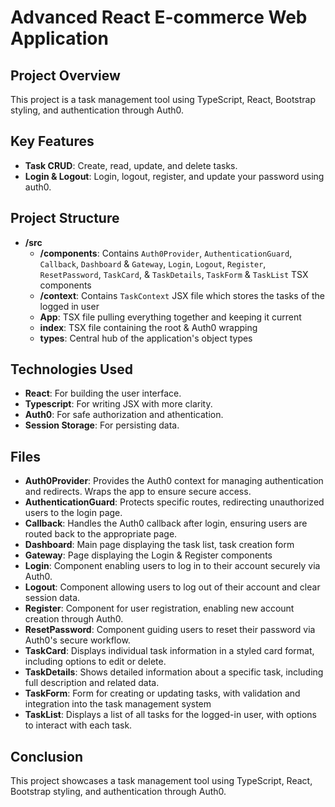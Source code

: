 # Advanced React E-commerce Web Application

## Project Overview
 This project is a task management tool using TypeScript, React, Bootstrap styling, and authentication through Auth0.

## Key Features
- **Task CRUD**: Create, read, update, and delete tasks.
- **Login & Logout**: Login, logout, register, and update your password using auth0.

## Project Structure
- **/src**
  - **/components**: Contains `Auth0Provider`, `AuthenticationGuard`, `Callback`, `Dashboard` & `Gateway`, `Login`, `Logout`, `Register`, `ResetPassword`, `TaskCard`, & `TaskDetails`, `TaskForm` & `TaskList` TSX components
  - **/context**: Contains `TaskContext` JSX file which stores the tasks of the logged in user
  - **App**: TSX file pulling everything together and keeping it current
  - **index**: TSX file containing the root & Auth0 wrapping
  - **types**: Central hub of the application's object types

## Technologies Used
- **React**: For building the user interface.
- **Typescript**: For writing JSX with more clarity.
- **Auth0**: For safe authorization and athentication.
- **Session Storage**: For persisting data.

## Files
- **Auth0Provider**: Provides the Auth0 context for managing authentication and redirects. Wraps the app to ensure secure access.
- **AuthenticationGuard**: Protects specific routes, redirecting unauthorized users to the login page.
- **Callback**: Handles the Auth0 callback after login, ensuring users are routed back to the appropriate page.
- **Dashboard**: Main page displaying the task list, task creation form
- **Gateway**: Page displaying the Login & Register components
- **Login**: Component enabling users to log in to their account securely via Auth0. 
- **Logout**: Component allowing users to log out of their account and clear session data.
- **Register**: Component for user registration, enabling new account creation through Auth0.
- **ResetPassword**: Component guiding users to reset their password via Auth0's secure workflow.
- **TaskCard**: Displays individual task information in a styled card format, including options to edit or delete.
- **TaskDetails**: Shows detailed information about a specific task, including full description and related data.
- **TaskForm**: Form for creating or updating tasks, with validation and integration into the task management system
- **TaskList**: Displays a list of all tasks for the logged-in user, with options to interact with each task.

## Conclusion
 This project showcases a task management tool using TypeScript, React, Bootstrap styling, and authentication through Auth0.